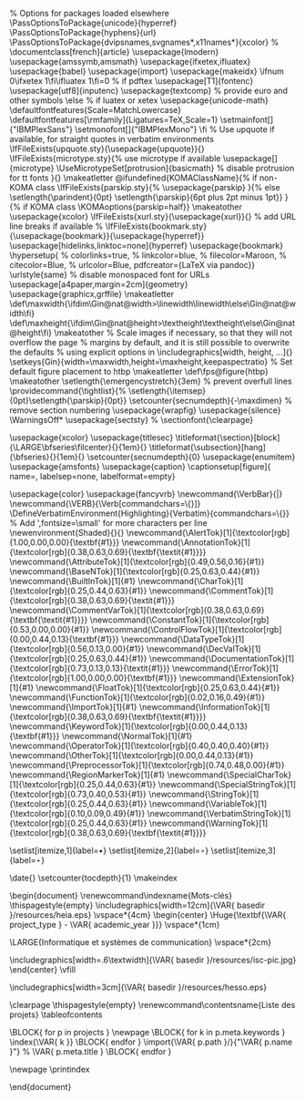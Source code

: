 % Options for packages loaded elsewhere
\PassOptionsToPackage{unicode}{hyperref}
\PassOptionsToPackage{hyphens}{url}
\PassOptionsToPackage{dvipsnames,svgnames*,x11names*}{xcolor}
%
\documentclass[french]{article}
\usepackage{lmodern}
\usepackage{amssymb,amsmath}
\usepackage{ifxetex,ifluatex}
\usepackage{babel}
\usepackage{import}
\usepackage{makeidx}
\ifnum 0\ifxetex 1\fi\ifluatex 1\fi=0 % if pdftex
\usepackage[T1]{fontenc}
\usepackage[utf8]{inputenc}
\usepackage{textcomp} % provide euro and other symbols
\else % if luatex or xetex
\usepackage{unicode-math}
\defaultfontfeatures{Scale=MatchLowercase}
\defaultfontfeatures[\rmfamily]{Ligatures=TeX,Scale=1}
\setmainfont[]{"IBMPlexSans"}
\setmonofont[]{"IBMPlexMono"}
\fi
% Use upquote if available, for straight quotes in verbatim environments
\IfFileExists{upquote.sty}{\usepackage{upquote}}{}
\IfFileExists{microtype.sty}{% use microtype if available
\usepackage[]{microtype}
\UseMicrotypeSet[protrusion]{basicmath} % disable protrusion for tt fonts
}{}
\makeatletter
\@ifundefined{KOMAClassName}{% if non-KOMA class
\IfFileExists{parskip.sty}{%
\usepackage{parskip}
}{% else
\setlength{\parindent}{0pt}
\setlength{\parskip}{6pt plus 2pt minus 1pt}}
}{% if KOMA class
\KOMAoptions{parskip=half}}
\makeatother
\usepackage{xcolor}
\IfFileExists{xurl.sty}{\usepackage{xurl}}{} % add URL line breaks if available
% \IfFileExists{bookmark.sty}{\usepackage{bookmark}}{\usepackage{hyperref}}
\usepackage[hidelinks,linktoc=none]{hyperref}
\usepackage{bookmark}
\hypersetup{
% colorlinks=true,
% linkcolor=blue,
% filecolor=Maroon,
% citecolor=Blue,
% urlcolor=Blue,
pdfcreator={LaTeX via pandoc}}
\urlstyle{same} % disable monospaced font for URLs
\usepackage[a4paper,margin=2cm]{geometry}
\usepackage{graphicx,grffile}
\makeatletter
\def\maxwidth{\ifdim\Gin@nat@width>\linewidth\linewidth\else\Gin@nat@width\fi}
\def\maxheight{\ifdim\Gin@nat@height>\textheight\textheight\else\Gin@nat@height\fi}
\makeatother
% Scale images if necessary, so that they will not overflow the page
% margins by default, and it is still possible to overwrite the defaults
% using explicit options in \includegraphics[width, height, ...]{}
\setkeys{Gin}{width=\maxwidth,height=\maxheight,keepaspectratio}
% Set default figure placement to htbp
\makeatletter
\def\fps@figure{htbp}
\makeatother
\setlength{\emergencystretch}{3em} % prevent overfull lines
\providecommand{\tightlist}{%
\setlength{\itemsep}{0pt}\setlength{\parskip}{0pt}}
\setcounter{secnumdepth}{-\maxdimen} % remove section numbering
\usepackage{wrapfig}
\usepackage{silence}
\WarningsOff*
\usepackage{sectsty}
% \sectionfont{\clearpage}

\usepackage{xcolor}
\usepackage{titlesec}
\titleformat{\section}[block]{\LARGE\bfseries\filcenter}{}{1em}{}
\titleformat{\subsection}[hang]{\bfseries}{}{1em}{}
\setcounter{secnumdepth}{0}
\usepackage{enumitem}
\usepackage{amsfonts}
\usepackage{caption}
	\captionsetup[figure]{
      name=,
      labelsep=none,
      labelformat=empty}

\usepackage{color}
\usepackage{fancyvrb}
\newcommand{\VerbBar}{|}
\newcommand{\VERB}{\Verb[commandchars=\\\{\}]}
\DefineVerbatimEnvironment{Highlighting}{Verbatim}{commandchars=\\\{\}}
% Add ',fontsize=\small' for more characters per line
\newenvironment{Shaded}{}{}
\newcommand{\AlertTok}[1]{\textcolor[rgb]{1.00,0.00,0.00}{\textbf{#1}}}
\newcommand{\AnnotationTok}[1]{\textcolor[rgb]{0.38,0.63,0.69}{\textbf{\textit{#1}}}}
\newcommand{\AttributeTok}[1]{\textcolor[rgb]{0.49,0.56,0.16}{#1}}
\newcommand{\BaseNTok}[1]{\textcolor[rgb]{0.25,0.63,0.44}{#1}}
\newcommand{\BuiltInTok}[1]{#1}
\newcommand{\CharTok}[1]{\textcolor[rgb]{0.25,0.44,0.63}{#1}}
\newcommand{\CommentTok}[1]{\textcolor[rgb]{0.38,0.63,0.69}{\textit{#1}}}
\newcommand{\CommentVarTok}[1]{\textcolor[rgb]{0.38,0.63,0.69}{\textbf{\textit{#1}}}}
\newcommand{\ConstantTok}[1]{\textcolor[rgb]{0.53,0.00,0.00}{#1}}
\newcommand{\ControlFlowTok}[1]{\textcolor[rgb]{0.00,0.44,0.13}{\textbf{#1}}}
\newcommand{\DataTypeTok}[1]{\textcolor[rgb]{0.56,0.13,0.00}{#1}}
\newcommand{\DecValTok}[1]{\textcolor[rgb]{0.25,0.63,0.44}{#1}}
\newcommand{\DocumentationTok}[1]{\textcolor[rgb]{0.73,0.13,0.13}{\textit{#1}}}
\newcommand{\ErrorTok}[1]{\textcolor[rgb]{1.00,0.00,0.00}{\textbf{#1}}}
\newcommand{\ExtensionTok}[1]{#1}
\newcommand{\FloatTok}[1]{\textcolor[rgb]{0.25,0.63,0.44}{#1}}
\newcommand{\FunctionTok}[1]{\textcolor[rgb]{0.02,0.16,0.49}{#1}}
\newcommand{\ImportTok}[1]{#1}
\newcommand{\InformationTok}[1]{\textcolor[rgb]{0.38,0.63,0.69}{\textbf{\textit{#1}}}}
\newcommand{\KeywordTok}[1]{\textcolor[rgb]{0.00,0.44,0.13}{\textbf{#1}}}
\newcommand{\NormalTok}[1]{#1}
\newcommand{\OperatorTok}[1]{\textcolor[rgb]{0.40,0.40,0.40}{#1}}
\newcommand{\OtherTok}[1]{\textcolor[rgb]{0.00,0.44,0.13}{#1}}
\newcommand{\PreprocessorTok}[1]{\textcolor[rgb]{0.74,0.48,0.00}{#1}}
\newcommand{\RegionMarkerTok}[1]{#1}
\newcommand{\SpecialCharTok}[1]{\textcolor[rgb]{0.25,0.44,0.63}{#1}}
\newcommand{\SpecialStringTok}[1]{\textcolor[rgb]{0.73,0.40,0.53}{#1}}
\newcommand{\StringTok}[1]{\textcolor[rgb]{0.25,0.44,0.63}{#1}}
\newcommand{\VariableTok}[1]{\textcolor[rgb]{0.10,0.09,0.49}{#1}}
\newcommand{\VerbatimStringTok}[1]{\textcolor[rgb]{0.25,0.44,0.63}{#1}}
\newcommand{\WarningTok}[1]{\textcolor[rgb]{0.38,0.63,0.69}{\textbf{\textit{#1}}}}



\setlist[itemize,1]{label=$\bullet$}
\setlist[itemize,2]{label=$\circ$}
\setlist[itemize,3]{label=$\star$}

\date{}
\setcounter{tocdepth}{1}
\makeindex

\begin{document}
\renewcommand\indexname{Mots-clés}
\thispagestyle{empty}
\includegraphics[width=12cm]{\VAR{ basedir }/resources/heia.eps}
\vspace*{4cm}
\begin{center}
\Huge{\textbf{\VAR{ project_type } - \VAR{ academic_year }}}
\vspace*{1cm}

\LARGE{Informatique et systèmes de communication}
\vspace*{2cm}

\includegraphics[width=.6\textwidth]{\VAR{ basedir }/resources/isc-pic.jpg}
\end{center}
\vfill

\includegraphics[width=3cm]{\VAR{ basedir }/resources/hesso.eps}

\clearpage
\thispagestyle{empty}
\renewcommand\contentsname{Liste des projets}
\tableofcontents

\BLOCK{ for p in projects }
\newpage
\BLOCK{ for k in p.meta.keywords }
\index{\VAR{ k }}
\BLOCK{ endfor }
\import{\VAR{ p.path }/}{"\VAR{ p.name }"} % \VAR{ p.meta.title }
\BLOCK{ endfor }

\newpage
\printindex

\end{document}